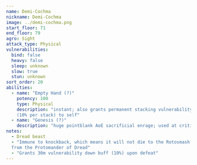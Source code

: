 ```yaml
---
name: Demi-Cochma
nickname: Demi-Cochma
image: ../demi-cochma.png
start_floor: 71
end_floor: 79
agro: Sight
attack_type: Physical
vulnerabilities:
  bind: false
  heavy: false
  sleep: unknown
  slow: true
  stun: unknown
sort_order: 20
abilities:
  - name: "Empty Hand (?)"
    potency: 100
    type: Physical
    description: "instant; also grants permanent stacking vulnerability down
    (10% per stack) to self"
  - name: "Genesis (?)"
    description: "huge pointblank AoE sacrificial enrage; used at critical HP"
notes:
  - Dread beast
  - "Immune to knockback, which means it will not die to the Rotosmash ability
  from the Protomander of Dread"
  - "Grants 30m vulnerability down buff (10%) upon defeat"
---
```

